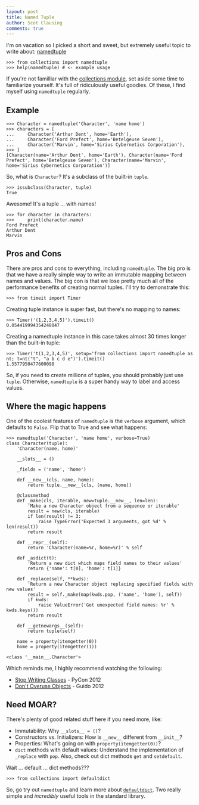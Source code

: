 ```yaml
---
layout: post
title: Named Tuple
author: Scot Clausing
comments: true
---
```


I'm on vacation so I picked a short and sweet, but extremely useful topic to write about: [namedtuple](http://docs.python.org/2/library/collections.html#collections.namedtuple)

    >>> from collections import namedtuple
    >>> help(namedtuple) # <- example usage

If you're not familliar with the [collections module](http://docs.python.org/2/library/collections.html), set aside some time to familiarize yourself. It's full of ridiculously useful goodies. Of these, I find myself using `namedtuple` regularly.

Example
---

    >>> Character = namedtuple('Character', 'name home')
    >>> characters = [
    ...     Character('Arthur Dent', home='Earth'),
    ...     Character('Ford Prefect', home='Betelgeuse Seven'),
    ...     Character('Marvin', home='Sirius Cybernetics Corporation'),
    >>> ]
    [Character(name='Arthur Dent', home='Earth'), Character(name='Ford Prefect', home='Betelgeuse Seven'), Character(name='Marvin', home='Sirius Cybernetics Corporation')]

So, what is `Character`? It's a subclass of the built-in `tuple`.

    >>> issubclass(Character, tuple)
    True

Awesome! It's a tuple ... with names!

    >>> for character in characters:
    >>>     print(character.name)
    Ford Prefect
    Arthur Dent
    Marvin

Pros and Cons
---

There are pros and cons to everything, including `namedtuple`. The big pro is that we have a really simple way to write an immutable mapping between names and values. The big con is that we lose pretty much all of the performance benefits of creating normal tuples. I'll try to demonstrate this:

    >>> from timeit import Timer

Creating tuple instance is super fast, but there's no mapping to names:

    >>> Timer('(1,2,3,4,5)').timeit()
    0.054419994354248047

Creating a namedtuple instance in this case takes almost 30 times longer than the built-in tuple:

    >>> Timer('t(1,2,3,4,5)', setup='from collections import namedtuple as nt; t=nt("t", "a b c d e")').timeit()
    1.5577950477600098

So, if you need to create millions of tuples, you should probably just use `tuple`. Otherwise, `namedtuple` is a super handy way to label and access values.

Where the magic happens
---

One of the coolest features of `namedtuple` is the `verbose` argument, which defaults to `False`. Flip that to True and see what happens:

    >>> namedtuple('Character', 'name home', verbose=True)
    class Character(tuple):
        'Character(name, home)' 

        __slots__ = () 

        _fields = ('name', 'home') 

        def __new__(cls, name, home):
            return tuple.__new__(cls, (name, home)) 

        @classmethod
        def _make(cls, iterable, new=tuple.__new__, len=len):
            'Make a new Character object from a sequence or iterable'
            result = new(cls, iterable)
            if len(result) != 3:
                raise TypeError('Expected 3 arguments, got %d' % len(result))
            return result 

        def __repr__(self):
            return 'Character(name=%r, home=%r)' % self 

        def _asdict(t):
            'Return a new dict which maps field names to their values'
            return {'name': t[0], 'home': t[1]} 

        def _replace(self, **kwds):
            'Return a new Character object replacing specified fields with new values'
            result = self._make(map(kwds.pop, ('name', 'home'), self))
            if kwds:
                raise ValueError('Got unexpected field names: %r' % kwds.keys())
            return result 

        def __getnewargs__(self):
            return tuple(self) 

        name = property(itemgetter(0))
        home = property(itemgetter(1))

    <class '__main__.Character'>

Which reminds me, I highly recommend watching the following:

* [Stop Writing Classes](http://www.youtube.com/watch?v=o9pEzgHorH0) - PyCon 2012
* [Don't Overuse Objects](http://www.youtube.com/watch?v=mWB3oh1GPdo&t=3m42s) - Guido 2012

Need MOAR?
---

There's plenty of good related stuff here if you need more, like: 

* Immutability: Why `__slots__ = ()`?
* Constructors vs. Initializers: How is `__new__` different from `__init__`?
* Properties: What's going on with `property(itemgetter(0))`?
* `dict` methods with default values: Understand the implementation of ` _replace` with `pop`.  Also, check out dict methods `get` and `setdefault`.

Wait ... default ... dict methods??? 

    >>> from collections import defaultdict

So, go try out `namedtuple` and learn more about [`defaultdict`](http://docs.python.org/2/library/collections.html#collections.defaultdict). Two really simple and *incredibly* useful tools in the standard library.
